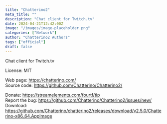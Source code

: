 ```yaml
---
title: "Chatterino2"
meta_title: ""
description: "Chat client for Twitch.tv"
date: 2024-04-21T12:42:00Z
image: "/images/image-placeholder.png"
categories: ["Network"]
author: "Chatterino2 Authors"
tags: ["official"]
draft: false
---
```


Chat client for Twitch.tv

License: MIT

Web page: https://chatterino.com/  
Source code: https://github.com/Chatterino/Chatterino2/

Donate: https://streamelements.com/fourtf/tip  
Report the bug: https://github.com/Chatterino/Chatterino2/issues/new/  
Download: https://github.com/Chatterino/chatterino2/releases/download/v2.5.0/Chatterino-x86_64.AppImage
